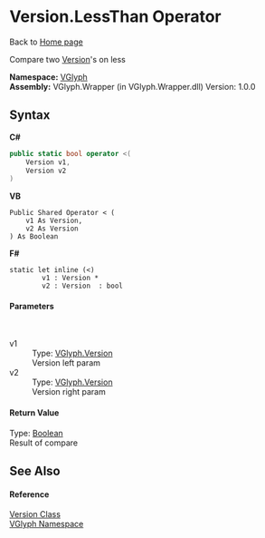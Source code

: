 # Version.LessThan Operator 
Back to <a href="Home.md">Home page</a> 

Compare two <a href="T_VGlyph_Version.md">Version</a>'s on less

**Namespace:**&nbsp;<a href="N_VGlyph.md">VGlyph</a><br />**Assembly:**&nbsp;VGlyph.Wrapper (in VGlyph.Wrapper.dll) Version: 1.0.0

## Syntax

**C#**<br />
``` C#
public static bool operator <(
	Version v1,
	Version v2
)
```

**VB**<br />
``` VB
Public Shared Operator < ( 
	v1 As Version,
	v2 As Version
) As Boolean
```

**F#**<br />
``` F#
static let inline (<)
        v1 : Version * 
        v2 : Version  : bool
```


#### Parameters
&nbsp;<dl><dt>v1</dt><dd>Type: <a href="T_VGlyph_Version.md">VGlyph.Version</a><br />Version left param</dd><dt>v2</dt><dd>Type: <a href="T_VGlyph_Version.md">VGlyph.Version</a><br />Version right param</dd></dl>

#### Return Value
Type: <a href="http://msdn2.microsoft.com/en-us/library/a28wyd50" target="_blank">Boolean</a><br />Result of compare

## See Also


#### Reference
<a href="T_VGlyph_Version.md">Version Class</a><br /><a href="N_VGlyph.md">VGlyph Namespace</a><br />